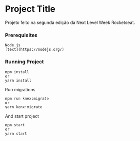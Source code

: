 # Project Title

Projeto feito na segunda edição da Next Level Week Rocketseat.

### Prerequisites

```
Node.js
[text](https://nodejs.org/)
```

### Running Project
```
npm install
or
yarn install
```

Run migrations

```
npm run knex:migrate
or
yarn kenx:migrate
```

And start project
```
npm start
or
yarn start
```